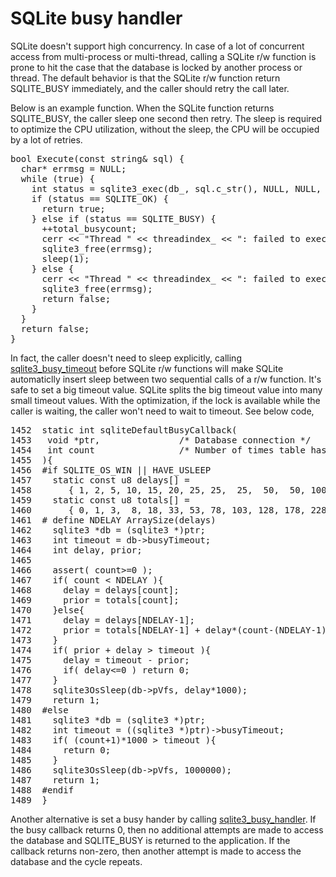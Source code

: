 # SQLite busy handler

SQLite doesn't support high concurrency. In case of a lot of concurrent access from multi-process or multi-thread, calling a SQLite r/w function is prone to hit the case that the database is locked by another process or thread. The default behavior is that the SQLite r/w function return SQLITE_BUSY immediately, and the caller should retry the call later.

Below is an example function. When the SQLite function returns SQLITE_BUSY, the caller sleep one second then retry. The sleep is required to optimize the CPU utilization, without the sleep, the CPU will be occupied by a lot of retries.

<pre>
bool Execute(const string& sql) {
  char* errmsg = NULL;
  while (true) {
    int status = sqlite3_exec(db_, sql.c_str(), NULL, NULL, &errmsg);
    if (status == SQLITE_OK) {
      return true;
    } else if (status == SQLITE_BUSY) {
      ++total_busycount;
      cerr << "Thread " << threadindex_ << ": failed to execute " << sql << " (" << errmsg << ")\n";
      sqlite3_free(errmsg);
      sleep(1);
    } else {
      cerr << "Thread " << threadindex_ << ": failed to execute " << sql << " (" << errmsg << ")\n";
      sqlite3_free(errmsg);
      return false;
    }
  }
  return false;
}
</pre>

In fact, the caller doesn't need to sleep explicitly, calling [sqlite3_busy_timeout](https://sqlite.org/c3ref/busy_timeout.html) before SQLite r/w functions will make SQLite automaticlly insert sleep between two sequential calls of a r/w function. It's safe to set a big timeout value. SQLite splits the big timeout value into many small timeout values. With the optimization, if the lock is available while the caller is waiting, the caller won't need to wait to timeout. See below code,

<pre>
1452  static int sqliteDefaultBusyCallback(
1453   void *ptr,               /* Database connection */
1454   int count                /* Number of times table has been busy */
1455  ){
1456  #if SQLITE_OS_WIN || HAVE_USLEEP
1457    static const u8 delays[] =
1458       { 1, 2, 5, 10, 15, 20, 25, 25,  25,  50,  50, 100 };
1459    static const u8 totals[] =
1460       { 0, 1, 3,  8, 18, 33, 53, 78, 103, 128, 178, 228 };
1461  # define NDELAY ArraySize(delays)
1462    sqlite3 *db = (sqlite3 *)ptr;
1463    int timeout = db->busyTimeout;
1464    int delay, prior;
1465
1466    assert( count>=0 );
1467    if( count < NDELAY ){
1468      delay = delays[count];
1469      prior = totals[count];
1470    }else{
1471      delay = delays[NDELAY-1];
1472      prior = totals[NDELAY-1] + delay*(count-(NDELAY-1));
1473    }
1474    if( prior + delay > timeout ){
1475      delay = timeout - prior;
1476      if( delay<=0 ) return 0;
1477    }
1478    sqlite3OsSleep(db->pVfs, delay*1000);
1479    return 1;
1480  #else
1481    sqlite3 *db = (sqlite3 *)ptr;
1482    int timeout = ((sqlite3 *)ptr)->busyTimeout;
1483    if( (count+1)*1000 > timeout ){
1484      return 0;
1485    }
1486    sqlite3OsSleep(db->pVfs, 1000000);
1487    return 1;
1488  #endif
1489  }
</pre>

Another alternative is set a busy hander by calling [sqlite3_busy_handler](https://sqlite.org/c3ref/busy_handler.html). If the busy callback returns 0, then no additional attempts are made to access the database and SQLITE_BUSY is returned to the application. If the callback returns non-zero, then another attempt is made to access the database and the cycle repeats.

